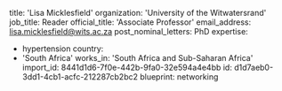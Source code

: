 title: 'Lisa Micklesfield'
organization: 'University of the Witwatersrand'
job_title: Reader
official_title: 'Associate Professor'
email_address: lisa.micklesfield@wits.ac.za
post_nominal_letters: PhD
expertise:
  - hypertension
country:
  - 'South Africa'
works_in: 'South Africa and Sub-Saharan Africa'
import_id: 8441d1d6-7f0e-442b-9fa0-32e594a4e4bb
id: d1d7aeb0-3dd1-4cb1-acfc-212287cb2bc2
blueprint: networking
